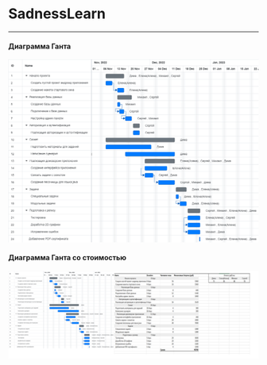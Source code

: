 # SadnessLearn
____
#### Диаграмма Ганта
<img width="1024" src="https://github.com/Ne-Mobu-u-Ne-ToNu/SadnessLearn/blob/main/Задания_уitп/timegantpng.png">

#### Диаграмма Ганта со стоимостью
<img width="1024" src="https://github.com/Ne-Mobu-u-Ne-ToNu/SadnessLearn/blob/main/%D0%97%D0%B0%D0%B4%D0%B0%D0%BD%D0%B8%D1%8F_%D1%83it%D0%BF/%D0%94%D0%B8%D0%B0%D0%B3%D1%80%D0%B0%D0%BC%D0%BC%D0%B0%20%D0%93%D0%B0%D0%BD%D1%82%D0%B0%20%D1%81%D0%BE%20%D1%81%D1%82%D0%BE%D0%B8%D0%BC%D0%BE%D1%81%D1%82%D1%8C%D1%8E%20%D0%BF%D1%80%D0%BE%D0%B5%D0%BA%D1%82%D0%B0.png">


